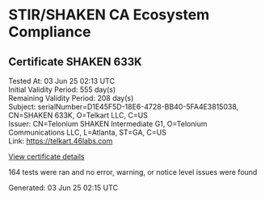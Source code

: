 # STIR/SHAKEN CA Ecosystem Compliance

## Certificate SHAKEN 633K

Tested At: 03 Jun 25 02:13 UTC\
Initial Validity Period: 555 day(s)\
Remaining Validity Period: 208 day(s)\
Subject: serialNumber=D1E45F5D-18E6-4728-BB40-5FA4E3815038, CN=SHAKEN 633K, O=Telkart LLC, C=US\
Issuer: CN=Telonium SHAKEN Intermediate G1, O=Telonium Communications LLC, L=Atlanta, ST=GA, C=US\
Link: https://telkart.46labs.com

[View certificate details](https://x509.io/?cert=MIIDITCCAsegAwIBAgIRAJoh18zTzGaIi%2F52xdTO8KUwCgYIKoZIzj0EAwIwfDELMAkGA1UEBhMCVVMxCzAJBgNVBAgMAkdBMRAwDgYDVQQHDAdBdGxhbnRhMSQwIgYDVQQKDBtUZWxvbml1bSBDb21tdW5pY2F0aW9ucyBMTEMxKDAmBgNVBAMMH1RlbG9uaXVtIFNIQUtFTiBJbnRlcm1lZGlhdGUgRzEwHhcNMjQwNjIwMTkwNTQzWhcNMjUxMjI3MTYzMTU0WjBoMQswCQYDVQQGEwJVUzEUMBIGA1UEChMLVGVsa2FydCBMTEMxFDASBgNVBAMTC1NIQUtFTiA2MzNLMS0wKwYDVQQFEyREMUU0NUY1RC0xOEU2LTQ3MjgtQkI0MC01RkE0RTM4MTUwMzgwWTATBgcqhkjOPQIBBggqhkjOPQMBBwNCAATA%2FaGBHQeQsxvxJrARrgaPIgVuYggGaHX%2BCJO8t%2Fy5VSpoFjdmOWvVECKZRaHNVZKnxj1aMWekUsClnfrZZvNio4IBPDCCATgwDgYDVR0PAQH%2FBAQDAgeAMAwGA1UdEwEB%2FwQCMAAwHQYDVR0OBBYEFIBd%2BKN64%2FzT76GE1ThFPHewEU9qMB8GA1UdIwQYMBaAFKoku%2F8UdUB5LYdv6A1Bd8q7zYiwMBcGA1UdIAQQMA4wDAYKYIZIAYb%2FCQEBBDCBpgYDVR0fBIGeMIGbMIGYoDqgOIY2aHR0cHM6Ly9hdXRoZW50aWNhdGUtYXBpLmljb25lY3Rpdi5jb20vZG93bmxvYWQvdjEvY3JsolqkWDBWMRQwEgYDVQQHEwtCcmlkZ2V3YXRlcjELMAkGA1UECBMCTkoxEzARBgNVBAMTClNUSS1QQSBDUkwxCzAJBgNVBAYTAlVTMQ8wDQYDVQQKEwZTVEktUEEwFgYIKwYBBQUHARoECjAIoAYWBDYzM0swCgYIKoZIzj0EAwIDSAAwRQIgQKdmVuns2oKhRIdLuHGOrdJdkwGfF20CBl9FiM7KHE0CIQD%2Bh4S%2FZLuKJFplDaNDOrokeyMDfXdS%2B29PnhVaRu4i6g%3D%3D)

164 tests were ran and no error, warning, or notice level issues were found


Generated: 03 Jun 25 02:15 UTC